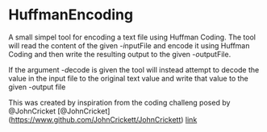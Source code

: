 # HuffmanEncoding

A small simpel tool for encoding a text file using Huffman Coding. The tool will read the content of the given -*i*nputFile and encode it using Huffman Coding and then write the resulting output to the given -*o*utputFile.

If the argument -*d*ecode is given the tool will instead attempt to decode the value in the input file to the original text value and write that value to the given -*o*utput file

This was created by inspiration from the coding challeng posed by @JohnCricket [@JohnCricket] (https://www.github.com/JohnCrickett/JohnCrickett)  [link](https://codingchallenges.fyi/challenges/challenge-huffman)
